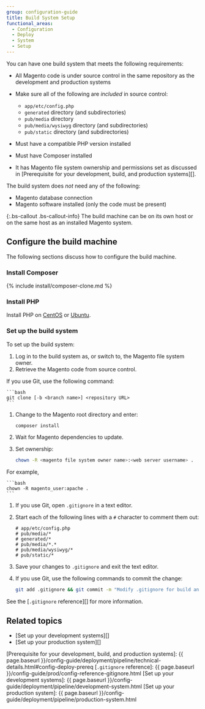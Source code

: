 ```yaml
---
group: configuration-guide
title: Build System Setup
functional_areas:
  - Configuration
  - Deploy
  - System
  - Setup
---
```


You can have one build system that meets the following requirements:

- All Magento code is under source control in the same repository as the development and production systems
- Make sure all of the following are _included_ in source control:

  - `app/etc/config.php`
  - `generated` directory (and subdirectories)
  - `pub/media` directory
  - `pub/media/wysiwyg` directory (and subdirectories)
  - `pub/static` directory (and subdirectories)

- Must have a compatible PHP version installed
- Must have Composer installed
- It has Magento file system ownership and permissions set as discussed in [Prerequisite for your development, build, and production systems][].

The build system does _not_ need any of the following:

- Magento database connection
- Magento software installed (only the code must be present)

{:.bs-callout .bs-callout-info}
The build machine can be on its own host or on the same host as an installed Magento system.

## Configure the build machine

The following sections discuss how to configure the build machine.

### Install Composer

{% include install/composer-clone.md %}

### Install PHP

Install PHP on [CentOS] or [Ubuntu][].

### Set up the build system

To set up the build system:

1. Log in to the build system as, or switch to, the Magento file system owner.
1. Retrieve the Magento code from source control.

  If you use Git, use the following command:

    ```bash
    git clone [-b <branch name>] <repository URL>
    ```

1. Change to the Magento root directory and enter:

    ```bash
    composer install
    ```

1. Wait for Magento dependencies to update.
1. Set ownership:

    ```bash
    chown -R <magento file system owner name>:<web server username> .
    ```

  For example,

    ```bash
    chown -R magento_user:apache .
    ```

1. If you use Git, open `.gitignore` in a text editor.
1. Start each of the following lines with a `#` character to comment them out:

    ```text
    # app/etc/config.php
    # pub/media/*
    # generated/*
    # pub/media/*.*
    # pub/media/wysiwyg/*
    # pub/static/*
    ```

1. Save your changes to `.gitignore` and exit the text editor.
1. If you use Git, use the following commands to commit the change:

    ```bash
    git add .gitignore && git commit -m "Modify .gitignore for build and production"
    ```

  See the [`.gitignore` reference][] for more information.

## Related topics

- [Set up your development systems][]
- [Set up your production system][]

<!-- Link Definitions -->
[CentOS]: https://wiki.centos.org/HowTos/php7
[Ubuntu]: https://help.ubuntu.com/lts/serverguide/php.html
[Prerequisite for your development, build, and production systems]: {{ page.baseurl }}/config-guide/deployment/pipeline/technical-details.html#config-deploy-prereq
[`.gitignore` reference]: {{ page.baseurl }}/config-guide/prod/config-reference-gitignore.html
[Set up your development systems]: {{ page.baseurl }}/config-guide/deployment/pipeline/development-system.html
[Set up your production system]: {{ page.baseurl }}/config-guide/deployment/pipeline/production-system.html
